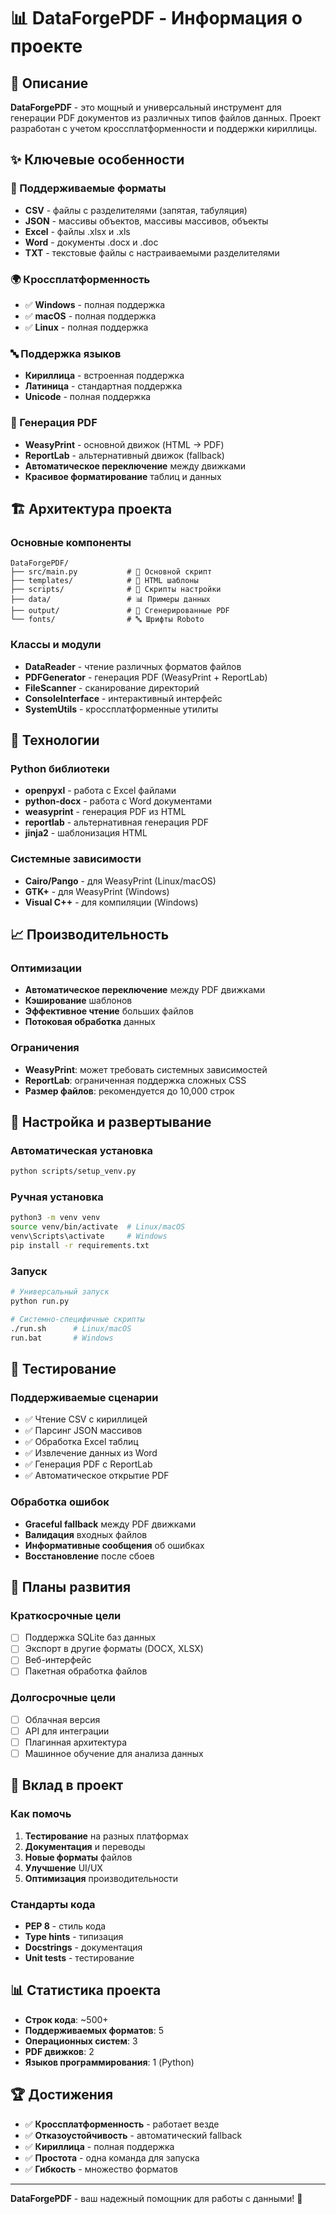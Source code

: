 # 📊 DataForgePDF - Информация о проекте

## 🎯 Описание

**DataForgePDF** - это мощный и универсальный инструмент для генерации PDF документов из различных типов файлов данных. Проект разработан с учетом кроссплатформенности и поддержки кириллицы.

## ✨ Ключевые особенности

### 🔄 Поддерживаемые форматы
- **CSV** - файлы с разделителями (запятая, табуляция)
- **JSON** - массивы объектов, массивы массивов, объекты
- **Excel** - файлы .xlsx и .xls
- **Word** - документы .docx и .doc
- **TXT** - текстовые файлы с настраиваемыми разделителями

### 🌍 Кроссплатформенность
- ✅ **Windows** - полная поддержка
- ✅ **macOS** - полная поддержка  
- ✅ **Linux** - полная поддержка

### 🔤 Поддержка языков
- **Кириллица** - встроенная поддержка
- **Латиница** - стандартная поддержка
- **Unicode** - полная поддержка

### 🎨 Генерация PDF
- **WeasyPrint** - основной движок (HTML → PDF)
- **ReportLab** - альтернативный движок (fallback)
- **Автоматическое переключение** между движками
- **Красивое форматирование** таблиц и данных

## 🏗️ Архитектура проекта

### Основные компоненты
```
DataForgePDF/
├── src/main.py           # 🐍 Основной скрипт
├── templates/            # 🎨 HTML шаблоны
├── scripts/              # 🔧 Скрипты настройки
├── data/                 # 📊 Примеры данных
├── output/               # 📄 Сгенерированные PDF
└── fonts/                # 🔤 Шрифты Roboto
```

### Классы и модули
- **DataReader** - чтение различных форматов файлов
- **PDFGenerator** - генерация PDF (WeasyPrint + ReportLab)
- **FileScanner** - сканирование директорий
- **ConsoleInterface** - интерактивный интерфейс
- **SystemUtils** - кроссплатформенные утилиты

## 🚀 Технологии

### Python библиотеки
- **openpyxl** - работа с Excel файлами
- **python-docx** - работа с Word документами
- **weasyprint** - генерация PDF из HTML
- **reportlab** - альтернативная генерация PDF
- **jinja2** - шаблонизация HTML

### Системные зависимости
- **Cairo/Pango** - для WeasyPrint (Linux/macOS)
- **GTK+** - для WeasyPrint (Windows)
- **Visual C++** - для компиляции (Windows)

## 📈 Производительность

### Оптимизации
- **Автоматическое переключение** между PDF движками
- **Кэширование** шаблонов
- **Эффективное чтение** больших файлов
- **Потоковая обработка** данных

### Ограничения
- **WeasyPrint**: может требовать системных зависимостей
- **ReportLab**: ограниченная поддержка сложных CSS
- **Размер файлов**: рекомендуется до 10,000 строк

## 🔧 Настройка и развертывание

### Автоматическая установка
```bash
python scripts/setup_venv.py
```

### Ручная установка
```bash
python3 -m venv venv
source venv/bin/activate  # Linux/macOS
venv\Scripts\activate     # Windows
pip install -r requirements.txt
```

### Запуск
```bash
# Универсальный запуск
python run.py

# Системно-специфичные скрипты
./run.sh      # Linux/macOS
run.bat       # Windows
```

## 🧪 Тестирование

### Поддерживаемые сценарии
- ✅ Чтение CSV с кириллицей
- ✅ Парсинг JSON массивов
- ✅ Обработка Excel таблиц
- ✅ Извлечение данных из Word
- ✅ Генерация PDF с ReportLab
- ✅ Автоматическое открытие PDF

### Обработка ошибок
- **Graceful fallback** между PDF движками
- **Валидация** входных файлов
- **Информативные сообщения** об ошибках
- **Восстановление** после сбоев

## 🔮 Планы развития

### Краткосрочные цели
- [ ] Поддержка SQLite баз данных
- [ ] Экспорт в другие форматы (DOCX, XLSX)
- [ ] Веб-интерфейс
- [ ] Пакетная обработка файлов

### Долгосрочные цели
- [ ] Облачная версия
- [ ] API для интеграции
- [ ] Плагинная архитектура
- [ ] Машинное обучение для анализа данных

## 🤝 Вклад в проект

### Как помочь
1. **Тестирование** на разных платформах
2. **Документация** и переводы
3. **Новые форматы** файлов
4. **Улучшение** UI/UX
5. **Оптимизация** производительности

### Стандарты кода
- **PEP 8** - стиль кода
- **Type hints** - типизация
- **Docstrings** - документация
- **Unit tests** - тестирование

## 📊 Статистика проекта

- **Строк кода**: ~500+
- **Поддерживаемых форматов**: 5
- **Операционных систем**: 3
- **PDF движков**: 2
- **Языков программирования**: 1 (Python)

## 🏆 Достижения

- ✅ **Кроссплатформенность** - работает везде
- ✅ **Отказоустойчивость** - автоматический fallback
- ✅ **Кириллица** - полная поддержка
- ✅ **Простота** - одна команда для запуска
- ✅ **Гибкость** - множество форматов

---

**DataForgePDF** - ваш надежный помощник для работы с данными! 🎉
